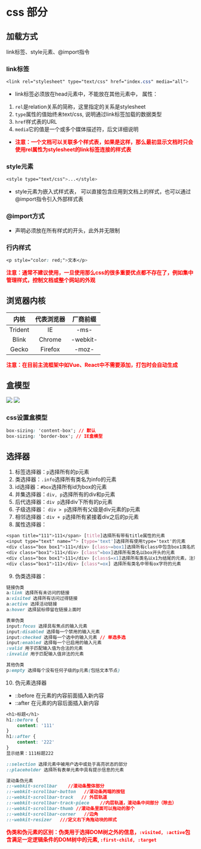 # css 部分

## 加载方式
link标签、style元素、@import指令

### link标签
```css
<link rel="stylesheet" type="text/css" href="index.css" media="all">
```
- link标签必须放在head元素中，不能放在其他元素中， 属性：
1. `rel`是relation关系的简称，这里指定的关系是stylesheet
2. `type`属性的值始终未text/css, 说明通过link标签加载的数据类型
3. `href`样式表的URL
4. `media`它的值是一个或多个媒体描述符，后文详细说明
- <font color="red"><b>
注意：一个文档可以关联多个样式表，如果是这样，那么最初显示文档时只会使用rel属性为stylesheet的link标签连接的样式表
</b></font>

### style元素
```css
<style type="text/css">...</style>
```
- style元素为嵌入式样式表， 可以直接包含应用到文档上的样式，也可以通过@import指令引入外部样式表

### @import方式

- 声明必须放在所有样式的开头，此外并无限制

### 行内样式
```css
<p style="color: red;">文本</p>
```
<font color="red"><b>注意：通常不建议使用，一旦使用那么css的很多重要优点都不存在了，例如集中管理样式，控制文档或整个网站的外观</b></font>


## 浏览器内核

|   内核     |  代表浏览器    |  厂商前缀  |
|   :---:    |  :---:       |  :---:    |
|  Trident   |       IE     |     -ms-   |
|  Blink     |   Chrome     |  -webkit-  |
|  Gecko     |    Firefox   |     -moz-  |

<font color="red"><b>注意：在目前主流框架中如Vue、React中不需要添加，打包时会自动生成</b></font>


## 盒模型
<img src="/box-normal.jpg"/>
<img src="/box-ie.jpg"/>

### css设置盒模型
```css
box-sizing: 'content-box'; // 默认
box-sizing: 'border-box'; // IE盒模型
```

## 选择器

1. 标签选择器：`p`选择所有的p元素
2. 类选择器：`.info`选择所有类名为info的元素
3. id选择器：`#box`选择所有id为box的元素
4. 并集选择器：`div, p`选择所有的div和p元素
5. 后代选择器：`div p`选择div下所有的p元素
6. 子级选择器： `div > p`选择所有父级是div元素的p元素
7. 相邻选择器：`div + p`选择所有紧接着div之后的p元素
8. 属性选择器：
```css
<span title="111">111</span> [title]选择所有带有title属性的元素
<input type="text" name=""> [type='text']选择所有使用type='text'的元素
<div class="box box1">111</div> [class~=box1]选择所有class中包含box1类名的元素
<div class="box1">111</div> [class^=box]选择所有类名以box开头的元素
<div class="box box1">111</div> [class$=x1]选择所有类名以x1为结尾的元素，注意：[class$=1]这样匹配数字是无效的
<div class="box1">111</div> [class*=ox] 选择所有类名中带有ox字符的元素
```
9. 伪类选择器：
```css
链接伪类
a:link 选择所有未访问的链接
a:visited 选择所有访问过得链接
a:active 选择活动链接
a:hover 选择鼠标停留在链接上面时

表单伪类
input:focus 选择具有焦点的输入元素
input:disabled 选择每一个禁用的输入元素
input:checked 选择每一个选中的输入元素 // 单选多选
input:enabled 选择每一个已启用的输入元素
:valid 用于匹配输入值为合法的元素
:invalid 用于匹配输入值非法的元素

其他伪类
p:empty 选择每个没有任何子级的p元素(包括文本节点) 

```

10. 伪元素选择器
- ::before 在元素的内容前面插入新内容
- ::after 在元素的内容后面插入新内容
```css
<h1>标题</h1>
h1::before {
    content: '111'
}
h1::after {
    content: '222'
}
显示结果：111标题222

::selection 选择元素中被用户选中或处于高亮状态的部分
::placeholder 选择所有表单元素中具有提示信息的元素

滚动条伪元素
::-webkit-scrollbar    //滚动条整体部分
::-webkit-scrollbar-button   //滚动条两端的按钮
::-webkit-scrollbar-track   // 外层轨道
::-webkit-scrollbar-track-piece    //内层轨道，滚动条中间部分（除去）
::-webkit-scrollbar-thumb //滚动条里面可以拖动的那个
::-webkit-scrollbar-corner   //边角
::-webkit-resizer   ///定义右下角拖动块的样式

```
<font color="red"><b>伪类和伪元素的区别：伪类用于选择DOM树之外的信息，`:visited, :active`包含满足一定逻辑条件的DOM树中的元素, `:first-child, :target`</b></font>

